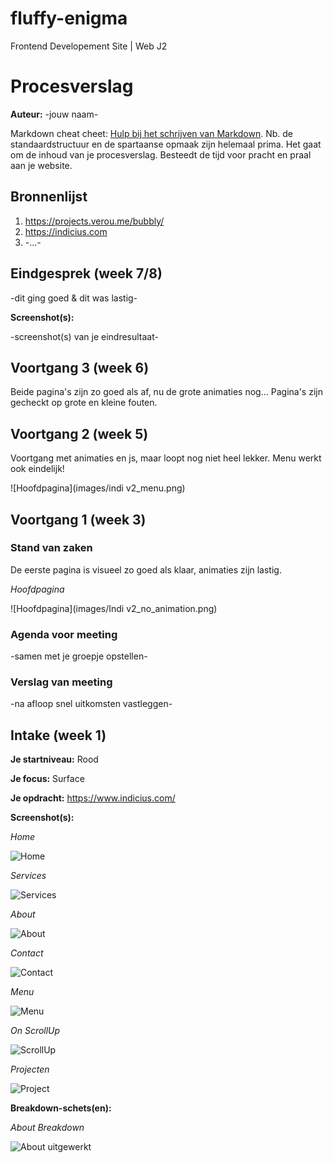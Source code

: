 # fluffy-enigma
Frontend Developement Site | Web J2

# Procesverslag
**Auteur:** -jouw naam-

Markdown cheat cheet: [Hulp bij het schrijven van Markdown](https://github.com/adam-p/markdown-here/wiki/Markdown-Cheatsheet). Nb. de standaardstructuur en de spartaanse opmaak zijn helemaal prima. Het gaat om de inhoud van je procesverslag. Besteedt de tijd voor pracht en praal aan je website.



## Bronnenlijst
1. https://projects.verou.me/bubbly/
2. https://indicius.com
3. -...-



## Eindgesprek (week 7/8)

-dit ging goed & dit was lastig-

**Screenshot(s):**

-screenshot(s) van je eindresultaat-



## Voortgang 3 (week 6)

Beide pagina's zijn zo goed als af, nu de grote animaties nog...
Pagina's zijn gecheckt op grote en kleine fouten.



## Voortgang 2 (week 5)

Voortgang met animaties en js, maar loopt nog niet heel lekker.
Menu werkt ook eindelijk!

![Hoofdpagina](images/indi v2_menu.png)


## Voortgang 1 (week 3)

### Stand van zaken

De eerste pagina is visueel zo goed als klaar, animaties zijn lastig.

*Hoofdpagina*

![Hoofdpagina](images/Indi v2_no_animation.png)

### Agenda voor meeting

-samen met je groepje opstellen-

### Verslag van meeting

-na afloop snel uitkomsten vastleggen-



## Intake (week 1)

**Je startniveau:** Rood

**Je focus:** Surface

**Je opdracht:** https://www.indicius.com/

**Screenshot(s):**

*Home*

![Home](images/indictus_home.png)

*Services*

![Services](images/indictus_services.png)

*About*

![About](images/indictus_about.png)

*Contact*

![Contact](images/indictus_contact.png)

*Menu*

![Menu](images/indictus_menu.png)

*On ScrollUp*

![ScrollUp](images/indictus_scrollup.png)

*Projecten*

![Project](images/indictus_project.png)

**Breakdown-schets(en):**

*About Breakdown*

![About uitgewerkt](images/about_dissect.png)
